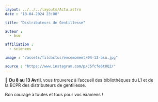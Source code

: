 ```yaml
---
layout: ../../../layouts/Actu.astro
date : "13-04-2024 23:00"

title: "Distributeurs de Gentillesse"

auteur :
  - bsu

affiliation :
  - sciences

image : "/assets/fildactus/encemoment/04-13-bsu.jpg"

source : "https://www.instagram.com/p/C5fcfe6t0Q2/"
---
```


🌷 __Du 8 au 13 Avril__, vous trouverez à l’accueil des bibliothèques du L1 et de la BCPR des distributeurs de gentillesse.

Bon courage à toutes et tous pour vos examens !